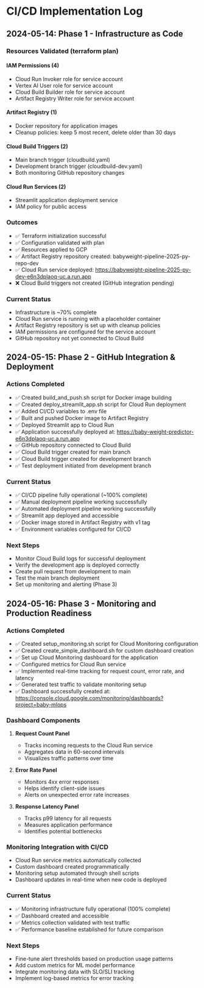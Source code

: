 # CI/CD Implementation Log

## 2024-05-14: Phase 1 - Infrastructure as Code

### Resources Validated (terraform plan)

#### IAM Permissions (4)
- Cloud Run Invoker role for service account
- Vertex AI User role for service account
- Cloud Build Builder role for service account
- Artifact Registry Writer role for service account

#### Artifact Registry (1)
- Docker repository for application images
- Cleanup policies: keep 5 most recent, delete older than 30 days

#### Cloud Build Triggers (2)
- Main branch trigger (cloudbuild.yaml)
- Development branch trigger (cloudbuild-dev.yaml)
- Both monitoring GitHub repository changes

#### Cloud Run Services (2)
- Streamlit application deployment service
- IAM policy for public access

### Outcomes
- ✅ Terraform initialization successful
- ✅ Configuration validated with plan
- ✅ Resources applied to GCP
- ✅ Artifact Registry repository created: babyweight-pipeline-2025-py-repo-dev
- ✅ Cloud Run service deployed: https://babyweight-pipeline-2025-py-dev-e6n3dplaoq-uc.a.run.app
- ❌ Cloud Build triggers not created (GitHub integration pending)

### Current Status
- Infrastructure is ~70% complete
- Cloud Run service is running with a placeholder container
- Artifact Registry repository is set up with cleanup policies
- IAM permissions are configured for the service account
- GitHub repository not yet connected to Cloud Build

## 2024-05-15: Phase 2 - GitHub Integration & Deployment

### Actions Completed
- ✅ Created build_and_push.sh script for Docker image building
- ✅ Created deploy_streamlit_app.sh script for Cloud Run deployment
- ✅ Added CI/CD variables to .env file
- ✅ Built and pushed Docker image to Artifact Registry
- ✅ Deployed Streamlit app to Cloud Run
- ✅ Application successfully deployed at: https://baby-weight-predictor-e6n3dplaoq-uc.a.run.app
- ✅ GitHub repository connected to Cloud Build
- ✅ Cloud Build trigger created for main branch
- ✅ Cloud Build trigger created for development branch
- ✅ Test deployment initiated from development branch

### Current Status
- ✅ CI/CD pipeline fully operational (~100% complete)
- ✅ Manual deployment pipeline working successfully
- ✅ Automated deployment pipeline working successfully
- ✅ Streamlit app deployed and accessible
- ✅ Docker image stored in Artifact Registry with v1 tag
- ✅ Environment variables configured for CI/CD

### Next Steps
- Monitor Cloud Build logs for successful deployment
- Verify the development app is deployed correctly
- Create pull request from development to main
- Test the main branch deployment
- Set up monitoring and alerting (Phase 3)

## 2024-05-16: Phase 3 - Monitoring and Production Readiness

### Actions Completed
- ✅ Created setup_monitoring.sh script for Cloud Monitoring configuration
- ✅ Created create_simple_dashboard.sh for custom dashboard creation
- ✅ Set up Cloud Monitoring dashboard for the application
- ✅ Configured metrics for Cloud Run service
- ✅ Implemented real-time tracking for request count, error rate, and latency
- ✅ Generated test traffic to validate monitoring setup
- ✅ Dashboard successfully created at: https://console.cloud.google.com/monitoring/dashboards?project=baby-mlops

### Dashboard Components
1. **Request Count Panel**
   - Tracks incoming requests to the Cloud Run service
   - Aggregates data in 60-second intervals
   - Visualizes traffic patterns over time

2. **Error Rate Panel**
   - Monitors 4xx error responses
   - Helps identify client-side issues
   - Alerts on unexpected error rate increases

3. **Response Latency Panel**
   - Tracks p99 latency for all requests
   - Measures application performance
   - Identifies potential bottlenecks

### Monitoring Integration with CI/CD
- Cloud Run service metrics automatically collected
- Custom dashboard created programmatically
- Monitoring setup automated through shell scripts
- Dashboard updates in real-time when new code is deployed

### Current Status
- ✅ Monitoring infrastructure fully operational (100% complete)
- ✅ Dashboard created and accessible
- ✅ Metrics collection validated with test traffic
- ✅ Performance baseline established for future comparison

### Next Steps
- Fine-tune alert thresholds based on production usage patterns
- Add custom metrics for ML model performance
- Integrate monitoring data with SLO/SLI tracking
- Implement log-based metrics for error tracking 